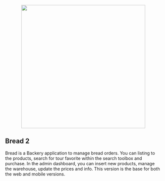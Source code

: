 <p align="center"><img src="https://s7d4.scene7.com/is/image/Dupont/bakery_hero_new?fmt=png-alpha" width="400"></p>

## Bread 2

Bread is a Backery application to manage bread orders. You can listing to the products, search for tour favorite within the search toolbox and purchase. In the admin dashboard, you can insert new products, manage the warehouse, update the prices and info.
This version is the base for both the web and mobile versions. 

